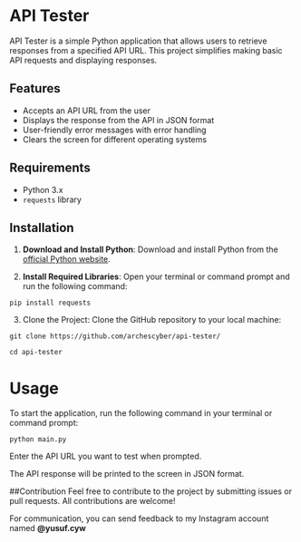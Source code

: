 # API Tester

API Tester is a simple Python application that allows users to retrieve responses from a specified API URL. This project simplifies making basic API requests and displaying responses.

## Features

- Accepts an API URL from the user
- Displays the response from the API in JSON format
- User-friendly error messages with error handling
- Clears the screen for different operating systems

## Requirements

- Python 3.x
- `requests` library

## Installation

1. **Download and Install Python**: Download and install Python from the [official Python website](https://www.python.org/downloads/).

2. **Install Required Libraries**:
   Open your terminal or command prompt and run the following command:

```
pip install requests
```
3. Clone the Project: Clone the GitHub repository to your local machine:
```
git clone https://github.com/archescyber/api-tester/
```
```
cd api-tester
```
# Usage

To start the application, run the following command in your terminal or command prompt:
```
python main.py
```
Enter the API URL you want to test when prompted.

The API response will be printed to the screen in JSON format.

##Contribution
Feel free to contribute to the project by submitting issues or pull requests. All contributions are welcome!

For communication, you can send feedback to my Instagram account named **@yusuf.cyw**
